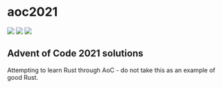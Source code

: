 # aoc2021

![](https://img.shields.io/badge/day%20📅-8-blue)
![](https://img.shields.io/badge/stars%20⭐-14-yellow)
![](https://img.shields.io/badge/days%20completed-7-red)

## Advent of Code 2021 solutions
Attempting to learn Rust through AoC - do not take this as an example of good Rust.
